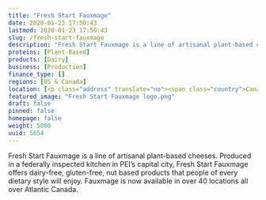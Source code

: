 ```yaml
---
title: "Fresh Start Fauxmage"
date: 2020-01-23 17:50:43
lastmod: 2020-01-23 17:50:43
slug: /fresh-start-fauxmage
description: "Fresh Start Fauxmage is a line of artisanal plant-based cheeses. Produced in a federally inspected kitchen in PEI’s capital city, Fresh Start Fauxmage offers dairy-free, gluten-free, nut based products that people of every dietary style will enjoy. Fauxmage is now available in over 40 locations all over Atlantic Canada."
proteins: [Plant-Based]
products: [Dairy]
business: [Production]
finance_type: []
regions: [US & Canada]
location: [<p class="address" translate="no"><span class="country">Canada</span></p>]
featured_image: "Fresh Start Fauxmage logo.png"
draft: false
pinned: false
homepage: false
weight: 5000
uuid: 5654
---
```

<p>Fresh Start Fauxmage is a line of artisanal plant-based cheeses. Produced in a federally inspected kitchen in PEI’s capital city, Fresh Start Fauxmage offers dairy-free, gluten-free, nut based products that people of every dietary style will enjoy. Fauxmage is now available in over 40 locations all over Atlantic Canada.</p>
